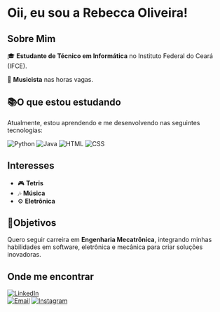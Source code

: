 # Oii, eu sou a Rebecca Oliveira!

## Sobre Mim
🎓 **Estudante de Técnico em Informática** no Instituto Federal do Ceará (IFCE).

🎸 **Musicista** nas horas vagas.
 
## 📚O que estou estudando
Atualmente, estou aprendendo e me desenvolvendo nas seguintes tecnologias:

![Python](https://img.shields.io/badge/Python-3776AB?style=flat-square&logo=python&logoColor=white)
![Java](https://img.shields.io/badge/Java-007396?style=flat-square&logo=java&logoColor=white)
![HTML](https://img.shields.io/badge/HTML5-E34F26?style=flat-square&logo=html5&logoColor=white)
![CSS](https://img.shields.io/badge/CSS3-1572B6?style=flat-square&logo=css3&logoColor=white)


## Interesses
- 🎮 **Tetris** 
- 🎶 **Música**
- ⚙️ **Eletrônica**

## 💼Objetivos
Quero seguir carreira em **Engenharia Mecatrônica**, integrando minhas habilidades em software, eletrônica e mecânica para criar soluções inovadoras.

## Onde me encontrar
[![LinkedIn](https://img.shields.io/badge/LinkedIn-0A66C2?style=for-the-badge&logo=linkedin&logoColor=white)](https://www.linkedin.com/in/rebecca-oliveira-9b7b63232/)  
[![Email](https://img.shields.io/badge/Email-D14836?style=for-the-badge&logo=gmail&logoColor=white)](rebeccafeitosa.oc@gmail.com)
[![Instagram](https://img.shields.io/badge/Instagram-E4405F?style=for-the-badge&logo=instagram&logoColor=white)](https://www.instagram.com/rebeccaoli._/?next=%2F)

